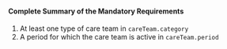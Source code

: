 #### Complete Summary of the Mandatory Requirements

1.  At least one type of care team in `careTeam.category`
1.  A period for which the care team is active in `careTeam.period`
